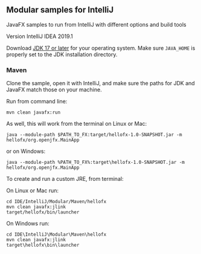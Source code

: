 ## Modular samples for IntelliJ

JavaFX samples to run from IntelliJ with different options and build tools

Version IntelliJ IDEA 2019.1

Download [JDK 17 or later](http://jdk.java.net/) for your operating system.
Make sure `JAVA_HOME` is properly set to the JDK installation directory. 

### Maven

Clone the sample, open it with IntelliJ, and make sure the paths for JDK and JavaFX match those on your machine.

Run from command line:

    mvn clean javafx:run

As well, this will work from the terminal on Linux or Mac:

    java --module-path $PATH_TO_FX:target/hellofx-1.0-SNAPSHOT.jar -m hellofx/org.openjfx.MainApp

or on Windows:
    
    java --module-path %PATH_TO_FX%:target\hellofx-1.0-SNAPSHOT.jar -m hellofx/org.openjfx.MainApp

To create and run a custom JRE, from terminal:

On Linux or Mac run:

    cd IDE/IntelliJ/Modular/Maven/hellofx
    mvn clean javafx:jlink
    target/hellofx/bin/launcher

On Windows run:

    cd IDE\IntelliJ\Modular\Maven\hellofx
    mvn clean javafx:jlink
    target\hellofx\bin\launcher
